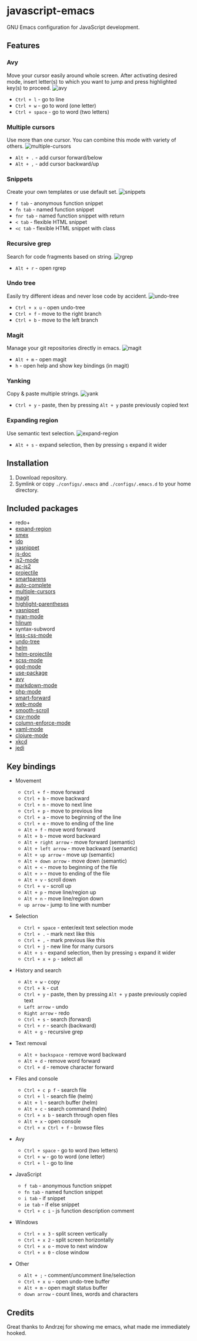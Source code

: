 # javascript-emacs
GNU Emacs configuration for JavaScript development.

## Features

### Avy
Move your cursor easily around whole screen.
After activating desired mode, insert letter(s) to which you want to jump and press highlighted key(s) to proceed.
![avy](gifs/avy.gif)
- `Ctrl + l` - go to line
- `Ctrl + w` - go to word (one letter)
- `Ctrl + space` - go to word (two letters)

### Multiple cursors
Use more than one cursor. You can combine this mode with variety of others.
![multiple-cursors](gifs/multiple-cursors.gif)
- `Alt + .` - add cursor forward/below
- `Alt + ,` - add cursor backward/up

### Snippets
Create your own templates or use default set.
![snippets](gifs/snippets.gif)
- `f tab` - anonymous function snippet
- `fn tab` - named function snippet
- `fnr tab` - named function snippet with return
- `< tab` - flexible HTML snippet
- `<c tab` - flexible HTML snippet with class

### Recursive grep
Search for code fragments based on string.
![rgrep](gifs/rgrep.gif)
- `Alt + r` - open rgrep

### Undo tree
Easily try different ideas and never lose code by accident.
![undo-tree](gifs/undo-tree.gif)
- `Ctrl + x u` - open undo-tree
- `Ctrl + f` - move to the right branch
- `Ctrl + b` - move to the left branch

### Magit
Manage your git repositories directly in emacs.
![magit](gifs/magit.gif)
- `Alt + m` - open magit
- `h` - open help and show key bindings (in magit)

### Yanking
Copy & paste multiple strings.
![yank](gifs/yank.gif)
- `Ctrl + y` - paste, then by pressing `Alt + y` paste previously copied text

### Expanding region
Use semantic text selection.
![expand-region](gifs/expand-region.gif)
- `Alt + s` - expand selection, then by pressing `s` expand it wider

## Installation
1. Download repository.
2. Symlink or copy `./configs/.emacs` and `./configs/.emacs.d` to your home directory.

## Included packages
- redo+
- [expand-region](https://github.com/magnars/expand-region.el)
- [smex](https://github.com/nonsequitur/smex)
- [ido](https://github.com/DarwinAwardWinner/ido-ubiquitous)
- [yasnippet](http://github.com/capitaomorte/yasnippet)
- [js-doc](https://github.com/mooz/js-doc)
- [js2-mode](https://github.com/mooz/js2-mode/)
- [ac-js2](https://github.com/ScottyB/ac-js2)
- [projectile](https://github.com/bbatsov/projectile)
- [smartparens](https://github.com/Fuco1/smartparens)
- [auto-complete](https://github.com/auto-complete/auto-complete)
- [multiple-cursors](https://github.com/magnars/multiple-cursors.el)
- [magit](https://github.com/magit/magit)
- [highlight-parentheses](https://github.com/tsdh/highlight-parentheses.el)
- [yasnippet](http://github.com/capitaomorte/yasnippet)
- [nyan-mode](https://github.com/TeMPOraL/nyan-mode/)
- [hlinum](https://github.com/tom-tan/hlinum-mode/)
- syntax-subword
- [less-css-mode](https://github.com/purcell/less-css-mode)
- [undo-tree](http://www.dr-qubit.org/emacs.php)
- [helm](https://emacs-helm.github.io/helm/)
- [helm-projectile](https://github.com/bbatsov/helm-projectile)
- [scss-mode](https://github.com/antonj/scss-mode)
- [god-mode](https://github.com/chrisdone/god-mode)
- [use-package](https://github.com/jwiegley/use-package)
- [avy](https://github.com/abo-abo/avy)
- [markdown-mode](http://jblevins.org/projects/markdown-mode/)
- [php-mode](https://github.com/ejmr/php-mode)
- [smart-forward](https://github.com/magnars/smart-forward.el)
- [web-mode](https://github.com/fxbois/web-mode)
- [smooth-scroll](https://www.emacswiki.org/emacs/smooth-scroll.el)
- [csv-mode](https://github.com/emacsmirror/csv-mode)
- [column-enforce-mode](www.github.com/jordonbiondo/column-enforce-mode)
- [yaml-mode](https://github.com/yoshiki/yaml-mode)
- [clojure-mode](https://github.com/clojure-emacs/clojure-mode)
- [xkcd](https://github.com/vibhavp/emacs-xkcd)
- [jedi](https://github.com/tkf/emacs-jedi)

## Key bindings
- Movement
  - `Ctrl + f` - move forward
  - `Ctrl + b` - move backward
  - `Ctrl + n` -  move to next line
  - `Ctrl + p` - move to previous line
  - `Ctrl + a` - move to beginning of the line
  - `Ctrl + e` - move to ending of the line
  - `Alt + f` - move word forward
  - `Alt + b` - move word backward
  - `Alt + right arrow` - move forward (semantic)
  - `Alt + left arrow` - move backward (semantic)
  - `Alt + up arrow` - move up (semantic)
  - `Alt + down arrow` - move down (semantic)
  - `Alt + <` - move to beginning of the file
  - `Alt + >` - move to ending of the file
  - `Alt + v` - scroll down
  - `Ctrl + v` - scroll up
  - `Alt + p` - move line/region up
  - `Alt + n` - move line/region down
  - `up arrow` - jump to line with number

- Selection
  - `Ctrl + space` - enter/exit text selection mode
  - `Ctrl + .` - mark next like this
  - `Ctrl + ,` - mark previous like this
  - `Ctrl + j` - new line for many cursors
  - `Alt + s` - expand selection, then by pressing `s` expand it wider
  - `Ctrl + x + p` - select all

- History and search
  - `Alt + w` - copy
  - `Ctrl + k` - cut
  - `Ctrl + y` - paste, then by pressing `Alt + y` paste previously copied text
  - `Left arrow` - undo
  - `Right arrow` - redo
  - `Ctrl + s` - search (forward)
  - `Ctrl + r` - search (backward)
  - `Alt + g` - recursive grep

- Text removal
  - `Alt + backspace` - remove word backward
  - `Alt + d` - remove word forward
  - `Ctrl + d` - remove character forward

- Files and console
  - `Ctrl + c p f` - search file
  - `Ctrl + l` - search file (helm)
  - `Alt + l` - search buffer (helm)
  - `Alt + c` - search command (helm)
  - `Ctrl + x b` - search through open files
  - `Alt + x` - open console
  - `Ctrl + x Ctrl + f` - browse files

- Avy
  - `Ctrl + space` - go to word (two letters)
  - `Ctrl + w` - go to word (one letter)
  - `Ctrl + l` - go to line

- JavaScript
  - `f tab` - anonymous function snippet
  - `fn tab` - named function snippet
  - `i tab` - if snippet
  - `ie tab` - if else snippet
  - `Ctrl + c i` - js function description comment

- Windows
  - `Ctrl + x 3` - split screen vertically
  - `Ctrl + x 2` - split screen horizontally
  - `Ctrl + x o` - move to next window
  - `Ctrl + x 0` - close window

- Other
  - `Alt + ;` - comment/uncomment line/selection
  - `Ctrl + x u` - open undo-tree buffer
  - `Alt + m` - open magit status buffer
  - `down arrow` - count lines, words and characters

## Credits
Great thanks to Andrzej for showing me emacs, what made me immediately hooked.
